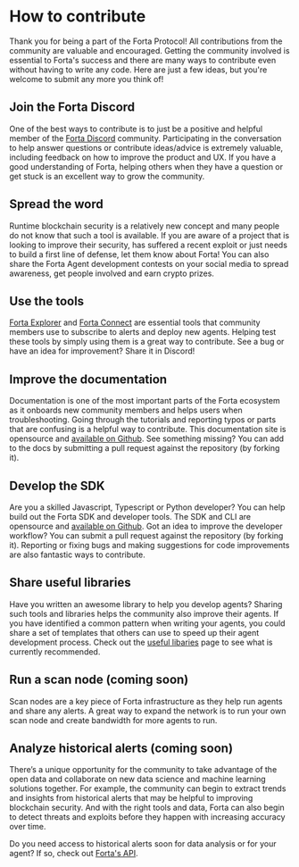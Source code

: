 # How to contribute

Thank you for being a part of the Forta Protocol! All contributions from the community are valuable and encouraged. Getting the community involved is essential to Forta's success and there are many ways to contribute even without having to write any code. Here are just a few ideas, but you're welcome to submit any more you think of!

## Join the Forta Discord

One of the best ways to contribute is to just be a positive and helpful member of the [Forta Discord](https://discord.gg/DUju5Dh4J9) community. Participating in the conversation to help answer questions or contribute ideas/advice is extremely valuable, including feedback on how to improve the product and UX. If you have a good understanding of Forta, helping others when they have a question or get stuck is an excellent way to grow the community.

## Spread the word

Runtime blockchain security is a relatively new concept and many people do not know that such a tool is available. If you are aware of a project that is looking to improve their security, has suffered a recent exploit or just needs to build a first line of defense, let them know about Forta! You can also share the Forta Agent development contests on your social media to spread awareness, get people involved and earn crypto prizes.

## Use the tools

[Forta Explorer](https://explorer.forta.network/) and [Forta Connect](https://connect.forta.network/) are essential tools that community members use to subscribe to alerts and deploy new agents. Helping test these tools by simply using them is a great way to contribute. See a bug or have an idea for improvement? Share it in Discord!

## Improve the documentation

Documentation is one of the most important parts of the Forta ecosystem as it onboards new community members and helps users when troubleshooting. Going through the tutorials and reporting typos or parts that are confusing is a helpful way to contribute. This documentation site is opensource and [available on Github](https://github.com/forta-protocol/docs). See something missing? You can add to the docs by submitting a pull request against the repository (by forking it).

## Develop the SDK

Are you a skilled Javascript, Typescript or Python developer? You can help build out the Forta SDK and developer tools. The SDK and CLI are opensource and [available on Github](https://github.com/forta-protocol/forta-agent-sdk). Got an idea to improve the developer workflow? You can submit a pull request against the repository (by forking it). Reporting or fixing bugs and making suggestions for code improvements are also fantastic ways to contribute.

## Share useful libraries

Have you written an awesome library to help you develop agents? Sharing such tools and libraries helps the community also improve their agents. If you have identified a common pattern when writing your agents, you could share a set of templates that others can use to speed up their agent development process. Check out the [useful libaries](useful-libraries.md) page to see what is currently recommended.

## Run a scan node (coming soon)

Scan nodes are a key piece of Forta infrastructure as they help run agents and share any alerts. A great way to expand the network is to run your own scan node and create bandwidth for more agents to run.

## Analyze historical alerts (coming soon)

There’s a unique opportunity for the community to take advantage of the open data and collaborate on new data science and machine learning solutions together. For example, the community can begin to extract trends and insights from historical alerts that may be helpful to improving blockchain security. And with the right tools and data, Forta can also begin to detect threats and exploits before they happen with increasing accuracy over time.

Do you need access to historical alerts soon for data analysis or for your agent? If so, check out [Forta's API](api.md).
